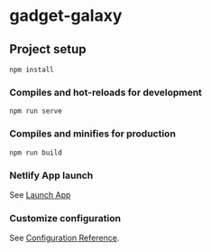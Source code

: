 # gadget-galaxy

## Project setup
```
npm install
```

### Compiles and hot-reloads for development
```
npm run serve
```

### Compiles and minifies for production
```
npm run build
```

### Netlify App launch
See [Launch App](https://moonlit-beignet-8007d5.netlify.app/)

### Customize configuration
See [Configuration Reference](https://cli.vuejs.org/config/).



